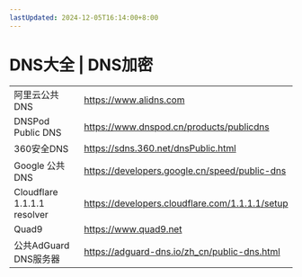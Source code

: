 ```yaml
---
lastUpdated: 2024-12-05T16:14:00+8:00
---
```


# DNS大全 | DNS加密

|                             |                                                   |
| :-------------------------- | :------------------------------------------------ |
| 阿里云公共DNS               | <https://www.alidns.com>                          |
| DNSPod Public DNS           | <https://www.dnspod.cn/products/publicdns>        |
| 360安全DNS                  | <https://sdns.360.net/dnsPublic.html>             |
| Google 公共 DNS             | <https://developers.google.cn/speed/public-dns>   |
| Cloudflare 1.1.1.1 resolver | <https://developers.cloudflare.com/1.1.1.1/setup> |
| Quad9                       | <https://www.quad9.net>                           |
| 公共AdGuard DNS服务器       | <https://adguard-dns.io/zh_cn/public-dns.html>    |
